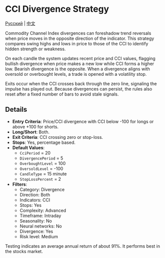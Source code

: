 # CCI Divergence Strategy
[Русский](README_ru.md) | [中文](README_zh.md)
 
Commodity Channel Index divergences can foreshadow trend reversals when price moves in the opposite direction of the indicator. This strategy compares swing highs and lows in price to those of the CCI to identify hidden strength or weakness.

On each candle the system updates recent price and CCI values, flagging bullish divergence when price makes a new low while CCI forms a higher low. Bearish divergence is the opposite. When a divergence aligns with oversold or overbought levels, a trade is opened with a volatility stop.

Exits occur when the CCI crosses back through the zero line, signaling the impulse has played out. Because divergences can persist, the rules also reset after a fixed number of bars to avoid stale signals.

## Details

- **Entry Criteria**: Price/CCI divergence with CCI below -100 for longs or above +100 for shorts.
- **Long/Short**: Both.
- **Exit Criteria**: CCI crossing zero or stop-loss.
- **Stops**: Yes, percentage based.
- **Default Values**:
  - `CciPeriod` = 20
  - `DivergencePeriod` = 5
  - `OverboughtLevel` = 100
  - `OversoldLevel` = -100
  - `CandleType` = 15 minute
  - `StopLossPercent` = 2
- **Filters**:
  - Category: Divergence
  - Direction: Both
  - Indicators: CCI
  - Stops: Yes
  - Complexity: Advanced
  - Timeframe: Intraday
  - Seasonality: No
  - Neural networks: No
  - Divergence: Yes
  - Risk level: Medium

Testing indicates an average annual return of about 91%. It performs best in the stocks market.
